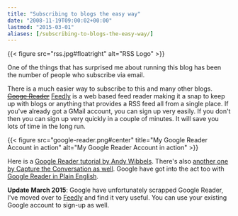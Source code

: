 ```yaml
---
title: "Subscribing to blogs the easy way"
date: "2008-11-19T09:00:02+00:00"
lastmod: "2015-03-01"
aliases: [/subscribing-to-blogs-the-easy-way/]
---
```


{{< figure src="rss.jpg#floatright" alt="RSS Logo" >}}

One of the things that has surprised me about running this blog has been the number of people who subscribe via email.

There is a much easier way to subscribe to this and many other blogs. <del>[Googe Reader](http://www.google.com/reader)</del> [Feedly](https://feedly.com/) is a web based feed reader making it a snap to keep up with blogs or anything that provides a RSS feed all from a single place. If you've already got a GMail account, you can sign up very easily. If you don't then you can sign up very quickly in a couple of minutes. It will save you lots of time in the long run.

{{< figure src="google-reader.png#center" title="My Google Reader Account in action" alt="My Google Reader Account in action" >}}

Here is a [Google Reader tutorial by Andy Wibbels](http://www.andywibbels.com/flash/google_reader.htm). There's also [another one by Capture the Conversation as well](http://uk.youtube.com/watch?v=65iL0Q97RCg). Google have got into the act too with [Google Reader in Plain English](http://uk.youtube.com/watch?v=VSPZ2Uu_X3Y).

**Update March 2015**: Google have unfortunately scrapped Google Reader, I've moved over to [Feedly](http://feedly.com/) and find it very useful. You can use your existing Google account to sign-up as well.
